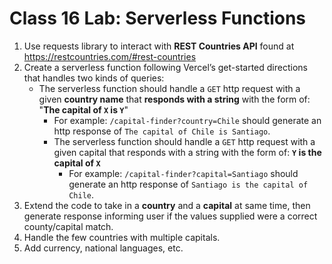 # Class 16 Lab: Serverless Functions

1. Use requests library to interact with **REST Countries API** found at <https://restcountries.com/#rest-countries>
2. Create a serverless function following Vercel’s get-started directions that handles two kinds of queries:
   - The serverless function should handle a `GET` http request with a given **country name** that **responds with a string** with the form of: "**The capital of `X` is `Y`**"
     - For example: `/capital-finder?country=Chile` should generate an http response of `The capital of Chile is Santiago`.
     - The serverless function should handle a `GET` http request with a given capital that responds with a string with the form of: **`Y` is the capital of `X`**
       - For example: `/capital-finder?capital=Santiago` should generate an http response of `Santiago is the capital of Chile`.
3. Extend the code to take in a **country** and a **capital** at same time, then generate response informing user if the values supplied were a correct county/capital match.
4. Handle the few countries with multiple capitals.
5. Add currency, national languages, etc.
